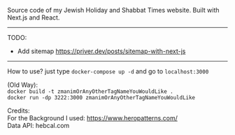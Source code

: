 
Source code of my Jewish Holiday and Shabbat Times website.
Built with Next.js and React.

-----------------------------------------------------
TODO:
*   Add sitemap https://priver.dev/posts/sitemap-with-next-js

-----------------------------------------------------
How to use?
just type `docker-compose up -d` and go to `localhost:3000`

(Old Way):  
    `docker build -t zmanimOrAnyOtherTagNameYouWouldLike .`  
    `docker run -dp 3222:3000 zmanimOrAnyOtherTagNameYouWouldLike`


Credits:  
    For the Background I used: https://www.heropatterns.com/  
    Data API: hebcal.com